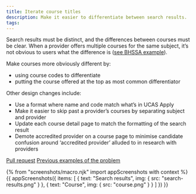 ```yaml
---
title: Iterate course titles
description: Make it easier to differentiate between search results.
tags:
---
```


Search results must be distinct, and the differences between courses must be clear. When a provider offers multiple courses for the same subject, it’s not obvious to users what the difference is ([see BHSSA example](/public/images/find-teacher-training/live-launch/04-search-results.png)).

Make courses more obviously different by:

*   using course codes to differentiate
*   putting the course offered at the top as most common differentiator

Other design changes include:

*   Use a format where name and code match what’s in UCAS Apply
*   Make it easier to skip past a provider’s courses by separating subject and provider
*   Update each course detail page to match the formatting of the search result
*   Demote accredited provider on a course page to minimise candidate confusion around ‘accredited provider’ alluded to in research with providers

[Pull request](https://github.com/DFE-Digital/search-and-compare-ui/pull/286)
[Previous examples of the problem](/publish-teacher-training/what-is-a-course)

{% from "screenshots/macro.njk" import appScreenshots with context %}
{{ appScreenshots({
  items: [
    { text: "Search results", img: { src: "search-results.png" } },
    { text: "Course", img: { src: "course.png" } }
  ]
}) }}
